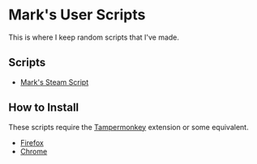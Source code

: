 # Mark's User Scripts

This is where I keep random scripts that I've made.

## Scripts

- [Mark's Steam Script](./scripts/marks-steam-scripts/)

## How to Install

These scripts require the [Tampermonkey](https://www.tampermonkey.net/) extension or some equivalent.

- [Firefox](https://addons.mozilla.org/en-US/firefox/addon/tampermonkey/)
- [Chrome](https://chrome.google.com/webstore/detail/tampermonkey/dhdgffkkebhmkfjojejmpbldmpobfkfo)

